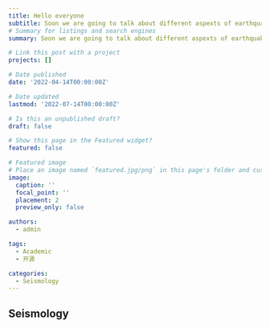 ```yaml
---
title: Hello everyone
subtitle: Soon we are going to talk about different aspexts of earthquake engineerring.
# Summary for listings and search engines
summary: Soon we are going to talk about different aspexts of earthquake engineering.

# Link this post with a project
projects: []

# Date published
date: '2022-04-14T00:00:00Z'

# Date updated
lastmod: '2022-07-14T00:00:00Z'

# Is this an unpublished draft?
draft: false

# Show this page in the Featured widget?
featured: false

# Featured image
# Place an image named `featured.jpg/png` in this page's folder and customize its options here.
image:
  caption: ''
  focal_point: ''
  placement: 2
  preview_only: false

authors:
  - admin

tags:
  - Academic
  - 开源

categories:
  - Seismology
---
```


## Seismology